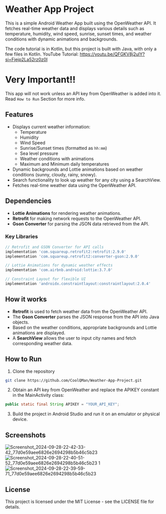 # Weather App Project

This is a simple Android Weather App built using the OpenWeather API. It fetches real-time weather data and displays various details such as temperature, humidity, wind speed, sunrise, sunset times, and weather conditions with dynamic animations and backgrounds.

The code tutorial is in Kotlin, but this project is built with Java, with only a few files in Kotlin.
YouTube Tutorial: https://youtu.be/QFGKV8j2ulY?si=Fjejp2La52rz0z0I   

# Very Important!!
This app will not work unless an API key from OpenWeather is added into it. 
Read `How to Run` Section for more info.

## Features

- Displays current weather information: 
  - Temperature
  - Humidity
  - Wind Speed
  - Sunrise/Sunset times (formatted as `hh:mm`)
  - Sea level pressure
  - Weather conditions with animations
  - Maximum and Minimum daily temperatures
- Dynamic backgrounds and Lottie animations based on weather conditions (sunny, cloudy, rainy, snowy).
- Search functionality to look up weather for any city using a SearchView.
- Fetches real-time weather data using the OpenWeather API.

## Dependencies

- **Lottie Animations** for rendering weather animations.
- **Retrofit** for making network requests to the OpenWeather API.
- **Gson Converter** for parsing the JSON data retrieved from the API.

### Key Libraries
```gradle
// Retrofit and GSON Converter for API calls
implementation 'com.squareup.retrofit2:retrofit:2.9.0'
implementation 'com.squareup.retrofit2:converter-gson:2.9.0'

// Lottie Animations for dynamic weather effects
implementation 'com.airbnb.android:lottie:3.7.0'

// Constraint Layout for flexible UI
implementation 'androidx.constraintlayout:constraintlayout:2.0.4'
```

## How it works

- **Retrofit** is used to fetch weather data from the OpenWeather API.
- The **Gson Converter** parses the JSON response from the API into Java objects.
- Based on the weather conditions, appropriate backgrounds and Lottie animations are displayed.
- A **SearchView** allows the user to input city names and fetch corresponding weather data.

## How to Run
1. Clone the repository
```bash 
git clone https://github.com/CoolQMan/Weather-App-Project.git
```

2. Obtain an API key from OpenWeather and replace the APIKEY constant in the MainActivity class:
```java
public static final String APIKEY = "YOUR_API_KEY";
```

3. Build the project in Android Studio and run it on an emulator or physical device.

## Screenshots

![Screenshot_2024-09-28-22-42-33-42_77d0e59aee6826e2694298b5b46c5b23](https://github.com/user-attachments/assets/b4554128-1331-4178-826f-bd54c2999968)
![Screenshot_2024-09-28-22-40-51-52_77d0e59aee6826e2694298b5b46c5b23 1](https://github.com/user-attachments/assets/6f7440ed-3813-4403-9ae2-ffaf9d24a304)
![Screenshot_2024-09-28-22-39-59-71_77d0e59aee6826e2694298b5b46c5b23](https://github.com/user-attachments/assets/266892b9-b259-499d-96e1-4a849253e209)




## License

This project is licensed under the MIT License - see the LICENSE file for details.
